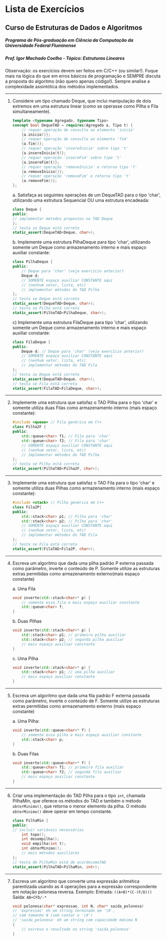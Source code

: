 # Lista de Exercícios

## Curso de Estruturas de Dados e Algoritmos

##### Programa de Pós-graduação em Ciência da Computação da Universidade Federal Fluminense

##### Prof. Igor Machado Coelho - Tópico: Estruturas Lineares

Observação: os exercícios devem ser feitos em C/C++ (ou similar!). Foque mais na lógica do que em erros básicos de programação e SEMPRE discuta a proposta do algoritmo (não quero apenas código!). Sempre analise a complexidade assintótica dos métodos implementados.

---

1. Considere um tipo chamado Deque, que inclui manipulação de dois extremos em uma estrutura linear (como se operasse como Pilha e Fila simultaneamente). 

    ```cpp
    template <typename Agregado, typename Tipo>
    concept bool DequeTAD = requires(Agregado a, Tipo t) {
        // requer operação de consulta ao elemento 'inicio'
        {a.inicio()};
        // requer operação de consulta ao elemento 'fim'
        {a.fim()};
        // requer operação 'insereInicio' sobre tipo 't'
        {a.insereInicio(t)};
        // requer operação 'insereFim' sobre tipo 't'
        {a.insereFim(t)};
        // requer operação 'removeInicio' e retorna tipo 't'
        {a.removeInicio()};
        // requer operação 'removeFim' e retorna tipo 't'
        {a.removeFim()};
    };
    ```

    a. Satisfaça as seguintes operações de um DequeTAD para o tipo 'char', utilizando uma estrutura Sequencial OU uma estrutura encadeada: 

    ```cpp
    class Deque {
    public: 
    // implementar métodos propostos no TAD Deque 
    }; 
    // testa se Deque está correto 
    static_assert(DequeTAD<Deque, char>); 
    ```

    b. Implemente uma estrutura PilhaDeque para tipo 'char', utilizando somente um Deque como armazenamento interno e mais espaço auxiliar constante:

    ```cpp
    class PilhaDeque { 
    public: 
        // Deque para 'char' (veja exercício anterior) 
        Deque d; 
        // SOMENTE espaço auxiliar CONSTANTE aqui 
        // (nenhum vetor, lista, etc) 
        // implementar métodos do TAD Pilha 
    }; 
    // testa se Deque está correto 
    static_assert(DequeTAD<Deque, char>); 
    // testa se Pilha está correta
    static_assert(PilhaTAD<PilhaDeque, char>); 
    ```

    c) Implemente uma estrutura FilaDeque para tipo 'char', utilizando somente um Deque como armazenamento interno e mais espaço auxiliar constante: 

    ```cpp
    class FilaDeque { 
    public: 
        Deque d; // Deque para 'char' (veja exercício anterior) 
        // SOMENTE espaço auxiliar CONSTANTE aqui 
        // (nenhum vetor, lista, etc) 
        // implementar métodos do TAD Fila 
    }; 
    // testa se Deque está correto 
    static_assert(DequeTAD<Deque, char>);
    // testa se Fila está correta
    static_assert(FilaTAD<FilaDeque, char>); 
    ```
---

2. Implemente uma estrutura que satisfaz o TAD Pilha para o tipo 'char' e somente utiliza duas Filas como armazenamento interno (mais espaço constante): 

    ```cpp
    #include <queue> // Fila genérica em C++
    class Pilha2F {
    public:
        std::queue<char> f1; // Fila para 'char'
        std::queue<char> f2; // Fila para 'char'
        // SOMENTE espaço auxiliar CONSTANTE aqui 
        // (nenhum vetor, lista, etc) 
        // implementar métodos do TAD Pilha
    };
    // testa se Pilha está correta
    static_assert(PilhaTAD<Pilha2F, char>); 
    ```

---

3. Implemente uma estrutura que satisfaz o TAD Fila para o tipo 'char' e somente utiliza duas Pilhas como armazenamento interno (mais espaço constante): 

    ```cpp
    #include <stack> // Pilha genérica em C++ 
    class Fila2P{ 
    public: 
        std::stack<char> p1; // Pilha para 'char' 
        std::stack<char> p2; // Pilha para 'char' 
        // SOMENTE espaço auxiliar CONSTANTE aqui 
        // (nenhum vetor, lista, etc) 
        // implementar métodos do TAD Fila 
    }; 
    // testa se Fila está correta 
    static_assert(FilaTAD<Fila2P, char>); 
    ```

---

4. Escreva um algoritmo que dada uma pilha padrão P externa passada como parâmetro, inverte o conteúdo de P. Somente utilize as estruturas extras permitidas como armazenamento externo(mais espaço constante)

    a. Uma Fila 

    ```cpp
    void inverte(std::stack<char>* p) { 
        // somente essa fila e mais espaço auxiliar constante
        std::queue<char> f; 
    } 
    ```

    b. Duas Pilhas 

    ```cpp
    void inverte(std::stack<char>* p) { 
        std::stack<char> p1; // primeira pilha auxiliar 
        std::stack<char> p2; // segunda pilha auxiliar 
        // mais espaço auxiliar constante 
    } 
    ```

    c. Uma Pilha 

    ```cpp
    void inverte(std::stack<char>* p) { 
        std::stack<char> p1; // uma pilha auxiliar 
        // mais espaço auxiliar constante 
    } 
    ```

---

5. Escreva um algoritmo que dada uma fila padrão F externa passada como parâmetro, inverte o conteúdo de F. Somente utilize as estruturas extras permitidas como armazenamento externo (mais espaço constante)

    a. Uma Pilha:

    ```cpp
    void inverte(std::queue<char>* f) { 
        // somente essa pilha e mais espaço auxiliar constante
        std::stack<char> p;
    }
    ```

    b. Duas Filas 

    ```cpp
    void inverte(std::queue<char>* f) { 
        std::queue<char> f1; // primeira fila auxiliar 
        std::queue<char> f2; // segunda fila auxiliar 
        // mais espaço auxiliar constante 
    } 
    ```

---

6. Criar uma implementação do TAD Pilha para o tipo ```int```, chamada PilhaMin, que oferece os métodos do TAD e também o método ```obterMinimo()```, que retorna o menor elemento da pilha. O método ```obterMinimo()``` deve operar em tempo constante. 

    ```cpp
    class PilhaMin { 
    public: 
    // incluir variáveis necessárias 
        int topo(); 
        int desempilha(); 
        void empilha(int t); 
        int obterMinimo(); 
        // mais métodos auxiliares 
    };
    // testa de PilhaMin está de acordocomoTAD
    static_assert(PilhaTAD<PilhaMin, int>); 
    ```

---

7. Escreva um algoritmo que converte uma expressão aritmética parentizada usando as 4 operações para a expressão correspondente em notação polonesa reversa. Exemplo:
    Entrada: `((A+B)*(C-(F/D)))` 
    Saída:  `AB+CFD/-*` 


    ```cpp
    void polonesa(char* expressao, int N, char* saida_polonesa) 
    // 'expressao' eh um string terminado em '\0', 
    // com tamanho N (sem contar o '\0')
    // 'saida_polonesa' eh um string com capacidade máxima N 
    { 
        // escreva o resultado no string 'saida_polonesa' 
    }
    ```